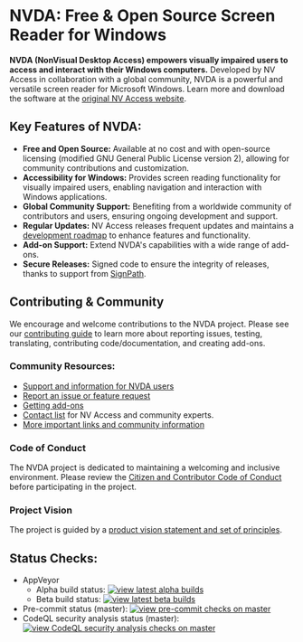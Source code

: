 # NVDA: Free & Open Source Screen Reader for Windows

**NVDA (NonVisual Desktop Access) empowers visually impaired users to access and interact with their Windows computers.** Developed by NV Access in collaboration with a global community, NVDA is a powerful and versatile screen reader for Microsoft Windows. Learn more and download the software at the [original NV Access website](http://www.nvaccess.org/).

## Key Features of NVDA:

*   **Free and Open Source:** Available at no cost and with open-source licensing (modified GNU General Public License version 2), allowing for community contributions and customization.
*   **Accessibility for Windows:** Provides screen reading functionality for visually impaired users, enabling navigation and interaction with Windows applications.
*   **Global Community Support:** Benefiting from a worldwide community of contributors and users, ensuring ongoing development and support.
*   **Regular Updates:** NV Access releases frequent updates and maintains a [development roadmap](https://www.nvaccess.org/post/nvda-roadmap/) to enhance features and functionality.
*   **Add-on Support:** Extend NVDA's capabilities with a wide range of add-ons.
*   **Secure Releases:** Signed code to ensure the integrity of releases, thanks to support from [SignPath](https://www.signpath.io/).

## Contributing & Community

We encourage and welcome contributions to the NVDA project. Please see our [contributing guide](./.github/CONTRIBUTING.md) to learn more about reporting issues, testing, translating, contributing code/documentation, and creating add-ons.

### Community Resources:

*   [Support and information for NVDA users](https://www.nvaccess.org/get-help/)
*   [Report an issue or feature request](./projectDocs/issues/readme.md)
*   [Getting add-ons](https://download.nvaccess.org/documentation/userGuide.html#AddonsManager)
*   [Contact list](./projectDocs/community/expertsList.md) for NV Access and community experts.
*   [More important links and community information](./projectDocs/community/readme.md)

### Code of Conduct

The NVDA project is dedicated to maintaining a welcoming and inclusive environment. Please review the [Citizen and Contributor Code of Conduct](CODE_OF_CONDUCT.md) before participating in the project.

### Project Vision

The project is guided by a [product vision statement and set of principles](./projectDocs/product_vision.md).

## Status Checks:

*   AppVeyor
    *   Alpha build status: [![view latest alpha builds](https://ci.appveyor.com/api/projects/status/sqeer6p8lc80lvqe/branch/master?svg=true)](https://ci.appveyor.com/project/NVAccess/nvda/branch/master)
    *   Beta build status: [![view latest beta builds](https://ci.appveyor.com/api/projects/status/sqeer6p8lc80lvqe/branch/beta?svg=true)](https://ci.appveyor.com/project/NVAccess/nvda/branch/beta)
*   Pre-commit status (master): [![view pre-commit checks on master](https://results.pre-commit.ci/badge/github/nvaccess/nvda/master.svg)](https://results.pre-commit.ci/latest/github/nvaccess/nvda/master)
*   CodeQL security analysis status (master): [![view CodeQL security analysis checks on master](https://github.com/nvaccess/nvda/actions/workflows/github-code-scanning/codeql/badge.svg?branch=master)](https://github.com/nvaccess/nvda/actions/workflows/github-code-scanning/codeql?query=branch%3Amaster)